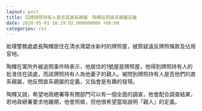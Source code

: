 ```yaml
---
layout: post
title: 回應牌照持有人是否其直系親屬　陶輝反問直系親屬定義
date: 2020-05-01 18:29:02.000000000 +08:00
categories: rss
---
```


助理警務處處長陶輝居住在清水灣碧水新村的牌照屋，被質疑違反牌照條款及佔用官地。

陶輝在寓所外被追問事件時表示，他居住的1號屋是牌照屋，他得到牌照持有人的批准住在該處，而該牌照持有人為他妻子的親人。被問到牌照持有人是否他們的直系親屬，他反問直系親屬的定義，又指會是有趣的發現。

陶輝又說，希望地政總署等有關部門可以有一個全面的調查，他會配合調查結果，若地政總署要求他離開，他會照做，但他很希望當局說明「親人」的定義。
